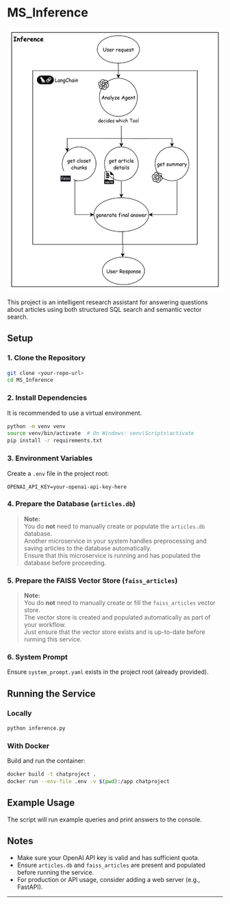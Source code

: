 # MS_Inference
![Architecture Diagram](inference-architecture.png)

This project is an intelligent research assistant for answering questions about articles using both structured SQL search and semantic vector search.

## Setup

### 1. Clone the Repository

```sh
git clone <your-repo-url>
cd MS_Inference
```

### 2. Install Dependencies

It is recommended to use a virtual environment.

```sh
python -m venv venv
source venv/bin/activate  # On Windows: venv\Scripts\activate
pip install -r requirements.txt
```

### 3. Environment Variables

Create a `.env` file in the project root:

```
OPENAI_API_KEY=your-openai-api-key-here
```

### 4. Prepare the Database (`articles.db`)

> **Note:**  
> You do **not** need to manually create or populate the `articles.db` database.  
> Another microservice in your system handles preprocessing and saving articles to the database automatically.  
> Ensure that this microservice is running and has populated the database before proceeding.

### 5. Prepare the FAISS Vector Store (`faiss_articles`)

> **Note:**  
> You do **not** need to manually create or fill the `faiss_articles` vector store.  
> The vector store is created and populated automatically as part of your workflow.  
> Just ensure that the vector store exists and is up-to-date before running this service.

### 6. System Prompt

Ensure `system_prompt.yaml` exists in the project root (already provided).

## Running the Service

### Locally

```sh
python inference.py
```

### With Docker

Build and run the container:

```sh
docker build -t chatproject .
docker run --env-file .env -v $(pwd):/app chatproject
```

## Example Usage

The script will run example queries and print answers to the console.

## Notes

- Make sure your OpenAI API key is valid and has sufficient quota.
- Ensure `articles.db` and `faiss_articles` are present and populated before running the service.
- For production or API usage, consider adding a web server (e.g., FastAPI).

---
